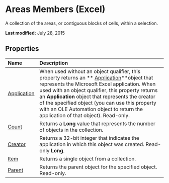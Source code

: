 
# Areas Members (Excel)
A collection of the areas, or contiguous blocks of cells, within a selection. 

 **Last modified:** July 28, 2015


## Properties



|**Name**|**Description**|
|:-----|:-----|
| [Application](317f3083-6f65-e085-c370-1ae6c3b31b78.md)|When used without an object qualifier, this property returns an  ** [Application](19b73597-5cf9-4f56-8227-b5211f657f6f.md)**object that represents the Microsoft Excel application. When used with an object qualifier, this property returns an  **Application** object that represents the creator of the specified object (you can use this property with an OLE Automation object to return the application of that object). Read-only.|
| [Count](c3c91bed-d3dd-7ffd-94be-f61cc3b973b7.md)|Returns a  **Long** value that represents the number of objects in the collection.|
| [Creator](0a612f3d-437c-95f2-ea15-042017ba941b.md)|Returns a 32-bit integer that indicates the application in which this object was created. Read-only  **Long**.|
| [Item](92b544c5-9122-f4d6-f22a-f5b21c7d6596.md)|Returns a single object from a collection.|
| [Parent](7af01c6d-a8d7-faa3-df95-ac4052b2e4f2.md)|Returns the parent object for the specified object. Read-only.|
